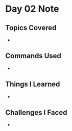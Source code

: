 # Day 02 Note

## Topics Covered
- 

## Commands Used
- 

## Things I Learned
- 

## Challenges I Faced
- 
